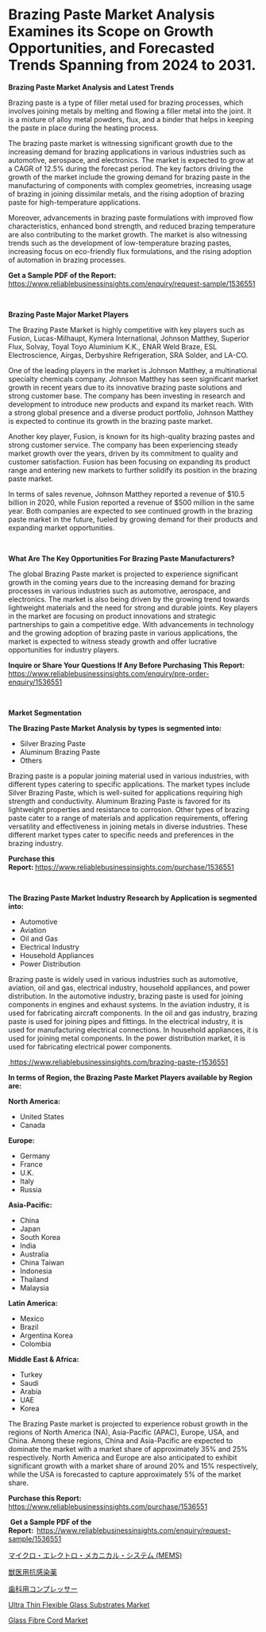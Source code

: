 <p><h1>Brazing Paste Market Analysis Examines its Scope on Growth Opportunities, and Forecasted Trends Spanning from 2024 to 2031.</h1></p><p><strong>Brazing Paste Market Analysis and Latest Trends</strong></p>
<p><p>Brazing paste is a type of filler metal used for brazing processes, which involves joining metals by melting and flowing a filler metal into the joint. It is a mixture of alloy metal powders, flux, and a binder that helps in keeping the paste in place during the heating process.</p><p>The brazing paste market is witnessing significant growth due to the increasing demand for brazing applications in various industries such as automotive, aerospace, and electronics. The market is expected to grow at a CAGR of 12.5% during the forecast period. The key factors driving the growth of the market include the growing demand for brazing paste in the manufacturing of components with complex geometries, increasing usage of brazing in joining dissimilar metals, and the rising adoption of brazing paste for high-temperature applications.</p><p>Moreover, advancements in brazing paste formulations with improved flow characteristics, enhanced bond strength, and reduced brazing temperature are also contributing to the market growth. The market is also witnessing trends such as the development of low-temperature brazing pastes, increasing focus on eco-friendly flux formulations, and the rising adoption of automation in brazing processes.</p></p>
<p><strong>Get a Sample PDF of the Report:&nbsp;</strong> <a href="https://www.reliablebusinessinsights.com/enquiry/request-sample/1536551">https://www.reliablebusinessinsights.com/enquiry/request-sample/1536551</a></p>
<p>&nbsp;</p>
<p><strong>Brazing Paste Major Market Players</strong></p>
<p><p>The Brazing Paste Market is highly competitive with key players such as Fusion, Lucas-Milhaupt, Kymera International, Johnson Matthey, Superior Flux, Solvay, Toyal Toyo Aluminium K.K., ENAR Weld Braze, ESL Electroscience, Airgas, Derbyshire Refrigeration, SRA Solder, and LA-CO.</p><p>One of the leading players in the market is Johnson Matthey, a multinational specialty chemicals company. Johnson Matthey has seen significant market growth in recent years due to its innovative brazing paste solutions and strong customer base. The company has been investing in research and development to introduce new products and expand its market reach. With a strong global presence and a diverse product portfolio, Johnson Matthey is expected to continue its growth in the brazing paste market.</p><p>Another key player, Fusion, is known for its high-quality brazing pastes and strong customer service. The company has been experiencing steady market growth over the years, driven by its commitment to quality and customer satisfaction. Fusion has been focusing on expanding its product range and entering new markets to further solidify its position in the brazing paste market.</p><p>In terms of sales revenue, Johnson Matthey reported a revenue of $10.5 billion in 2020, while Fusion reported a revenue of $500 million in the same year. Both companies are expected to see continued growth in the brazing paste market in the future, fueled by growing demand for their products and expanding market opportunities.</p></p>
<p>&nbsp;</p>
<p><strong>What Are The Key Opportunities For Brazing Paste Manufacturers?</strong></p>
<p><p>The global Brazing Paste market is projected to experience significant growth in the coming years due to the increasing demand for brazing processes in various industries such as automotive, aerospace, and electronics. The market is also being driven by the growing trend towards lightweight materials and the need for strong and durable joints. Key players in the market are focusing on product innovations and strategic partnerships to gain a competitive edge. With advancements in technology and the growing adoption of brazing paste in various applications, the market is expected to witness steady growth and offer lucrative opportunities for industry players.</p></p>
<p><strong>Inquire or Share Your Questions If Any Before Purchasing This Report:</strong> <a href="https://www.reliablebusinessinsights.com/enquiry/pre-order-enquiry/1536551">https://www.reliablebusinessinsights.com/enquiry/pre-order-enquiry/1536551</a></p>
<p>&nbsp;</p>
<p><strong>Market Segmentation</strong></p>
<p><strong>The Brazing Paste Market Analysis by types is segmented into:</strong></p>
<p><ul><li>Silver Brazing Paste</li><li>Aluminum Brazing Paste</li><li>Others</li></ul></p>
<p><p>Brazing paste is a popular joining material used in various industries, with different types catering to specific applications. The market types include Silver Brazing Paste, which is well-suited for applications requiring high strength and conductivity. Aluminum Brazing Paste is favored for its lightweight properties and resistance to corrosion. Other types of brazing paste cater to a range of materials and application requirements, offering versatility and effectiveness in joining metals in diverse industries. These different market types cater to specific needs and preferences in the brazing industry.</p></p>
<p><strong>Purchase this Report:&nbsp;</strong><a href="https://www.reliablebusinessinsights.com/purchase/1536551">https://www.reliablebusinessinsights.com/purchase/1536551</a></p>
<p>&nbsp;</p>
<p><strong>The Brazing Paste Market Industry Research by Application is segmented into:</strong></p>
<p><ul><li>Automotive</li><li>Aviation</li><li>Oil and Gas</li><li>Electrical Industry</li><li>Household Appliances</li><li>Power Distribution</li></ul></p>
<p><p>Brazing paste is widely used in various industries such as automotive, aviation, oil and gas, electrical industry, household appliances, and power distribution. In the automotive industry, brazing paste is used for joining components in engines and exhaust systems. In the aviation industry, it is used for fabricating aircraft components. In the oil and gas industry, brazing paste is used for joining pipes and fittings. In the electrical industry, it is used for manufacturing electrical connections. In household appliances, it is used for joining metal components. In the power distribution market, it is used for fabricating electrical power components.</p></p>
<p><a href="https://www.reliablebusinessinsights.com/brazing-paste-r1536551">&nbsp;https://www.reliablebusinessinsights.com/brazing-paste-r1536551</a></p>
<p><strong>In terms of Region, the Brazing Paste Market Players available by Region are:</strong></p>
<p>
    <p> <strong> North America: </strong>
        <ul>
            <li>United States</li>
            <li>Canada</li>
        </ul>
        </p> 
    <p> <strong> Europe: </strong>
        <ul>
            <li>Germany</li>
            <li>France</li>
            <li>U.K.</li>
            <li>Italy</li>
            <li>Russia</li>
        </ul>
        </p> 
    <p> <strong> Asia-Pacific: </strong>
        <ul>
            <li>China</li>
            <li>Japan</li>
            <li>South Korea</li>
            <li>India</li>
            <li>Australia</li>
            <li>China Taiwan</li>
            <li>Indonesia</li>
            <li>Thailand</li>
            <li>Malaysia</li>
        </ul>
        </p> 
    <p> <strong> Latin America: </strong>
        <ul>
            <li>Mexico</li>
            <li>Brazil</li>
            <li>Argentina Korea</li>
            <li>Colombia</li>
        </ul>
        </p> 
    <p> <strong> Middle East & Africa: </strong>
        <ul>
            <li>Turkey</li>
            <li>Saudi</li>
            <li>Arabia</li>
            <li>UAE</li>
            <li>Korea</li>
        </ul>
    </p>
    </p>
<p><p>The Brazing Paste market is projected to experience robust growth in the regions of North America (NA), Asia-Pacific (APAC), Europe, USA, and China. Among these regions, China and Asia-Pacific are expected to dominate the market with a market share of approximately 35% and 25% respectively. North America and Europe are also anticipated to exhibit significant growth with a market share of around 20% and 15% respectively, while the USA is forecasted to capture approximately 5% of the market share.</p></p>
<p><strong>Purchase this Report: </strong><a href="https://www.reliablebusinessinsights.com/purchase/1536551">https://www.reliablebusinessinsights.com/purchase/1536551</a></p>
<p>&nbsp;<strong>Get a Sample PDF of the Report:&nbsp;&nbsp;</strong><a href="https://www.reliablebusinessinsights.com/enquiry/request-sample/1536551">https://www.reliablebusinessinsights.com/enquiry/request-sample/1536551</a></p>
<p><strong></strong></p>
<p><p><a href="https://github.com/JoanaNitzsche/Market-Research-Report-List-1/blob/main/2166816134767.md">マイクロ・エレクトロ・メカニカル・システム (MEMS)</a></p><p><a href="https://medium.com/@grarrity46851/%E7%8D%A3%E5%8C%BB%E7%94%A8%E6%8A%97%E6%84%9F%E6%9F%93%E8%96%AC%E5%B8%82%E5%A0%B4%E8%AA%BF%E6%9F%BB%E3%83%AC%E3%83%9D%E3%83%BC%E3%83%88%E3%81%AB%E3%81%AF-2024%E5%B9%B4%E3%81%8B%E3%82%892031%E5%B9%B4%E3%81%BE%E3%81%A7%E3%81%AE-%E3%81%AEcagr%E4%BA%88%E6%B8%AC%E3%81%AB%E3%81%8A%E3%81%91%E3%82%8B%E5%B8%82%E5%A0%B4%E8%A6%8F%E6%A8%A1-%E3%82%B7%E3%82%A7%E3%82%A2-%E6%88%90%E9%95%B7%E7%8E%87%E3%81%AB%E9%96%A2%E3%81%99%E3%82%8B%E5%88%86%E6%9E%90%E3%81%8C%E5%90%AB%E3%81%BE%E3%82%8C%E3%81%A6%E3%81%84%E3%81%BE%E3%81%99-95a91f5bb6d8">獣医用抗感染薬</a></p><p><a href="https://medium.com/@grarrity46851/%E3%83%87%E3%83%B3%E3%82%BF%E3%83%AB%E3%82%B3%E3%83%B3%E3%83%97%E3%83%AC%E3%83%83%E3%82%B5%E3%83%BC%E5%B8%82%E5%A0%B4%E3%81%AE%E8%A6%8F%E6%A8%A1%E3%81%AF-%E3%81%AE%E5%B9%B4%E9%96%93%E6%88%90%E9%95%B7%E7%8E%87%E3%81%A7%E6%8B%A1%E5%A4%A7%E3%81%97%E3%81%A6%E3%81%8A%E3%82%8A-%E3%81%93%E3%81%AE%E3%83%AC%E3%83%9D%E3%83%BC%E3%83%88%E3%81%AF%E7%A8%AE%E9%A1%9E-%E3%82%A2%E3%83%97%E3%83%AA%E3%82%B1%E3%83%BC%E3%82%B7%E3%83%A7%E3%83%B3-%E6%88%90%E9%95%B7-%E3%81%8A%E3%82%88%E3%81%B32024%E5%B9%B4%E3%81%8B%E3%82%892031%E5%B9%B4%E3%81%AE%E4%BA%88%E6%B8%AC%E3%81%AB%E3%82%88%E3%82%8B%E5%88%86%E6%9E%90%E3%82%92%E3%82%AB%E3%83%90%E3%83%BC%E3%81%97%E3%81%A6%E3%81%84%E3%81%BE%E3%81%99-c0265dc8768c">歯科用コンプレッサー</a></p><p><a href="https://github.com/kosella/Market-Research-Report-List-3/blob/main/ultra-thin-flexible-glass-substrates-market.md">Ultra Thin Flexible Glass Substrates Market</a></p><p><a href="https://github.com/nathandecarvalho/Market-Research-Report-List-3/blob/main/glass-fibre-cord-market.md">Glass Fibre Cord Market</a></p></p>